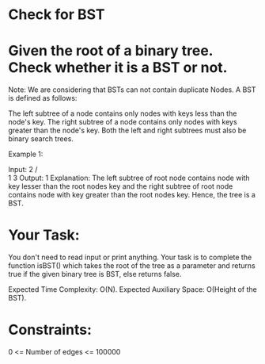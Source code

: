 # Check for BST

# Given the root of a binary tree. Check whether it is a BST or not.
Note: We are considering that BSTs can not contain duplicate Nodes.
A BST is defined as follows:

The left subtree of a node contains only nodes with keys less than the node's key.
The right subtree of a node contains only nodes with keys greater than the node's key.
Both the left and right subtrees must also be binary search trees.
 

Example 1:

Input:
   2
 /    \
1      3
Output: 1 
Explanation: 
The left subtree of root node contains node
with key lesser than the root nodes key and 
the right subtree of root node contains node 
with key greater than the root nodes key.
Hence, the tree is a BST.

# Your Task:
You don't need to read input or print anything. Your task is to complete the function isBST() which takes the root of the tree as a parameter and returns true if the given binary tree is BST, else returns false. 

Expected Time Complexity: O(N).
Expected Auxiliary Space: O(Height of the BST).

# Constraints:
0 <= Number of edges <= 100000
